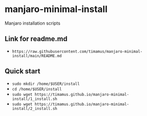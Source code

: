 # manjaro-minimal-install
Manjaro installation scripts

## Link for readme.md 

- `https://raw.githubusercontent.com/timamus/manjaro-minimal-install/main/README.md`

## Quick start

- `sudo mkdir /home/$USER/install`
- `cd /home/$USER/install`
- `sudo wget https://timamus.github.io/manjaro-minimal-install/1_install.sh`
- `sudo wget https://timamus.github.io/manjaro-minimal-install/2_install.sh`
